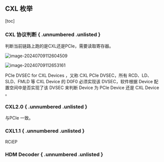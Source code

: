 ## CXL 枚举

[toc]

### CXL 协议判断 { .unnumbered .unlisted }

判断当前链路上跑的是CXL还是PCIe，需要读取寄存器。

![image-20240709112604509](book/pdf/src/13_CXL/images/cxl枚举/image-20240709112604509.png)

![image-20240709112653161](book/pdf/src/13_CXL/images/cxl枚举/image-20240709112653161.png)

PCIe DVSEC for CXL Devices ，又称 CXL PCIe DVSEC，所有 RCD、LD、SLD、FMLD 等 CXL Device 的 D0F0 必须实现该 DVSEC，软件根据 Device 配置空间中是否实现了该 DVSEC 来判断 Device 为 PCIe Device 还是 CXL Device 。

### CXL2.0 { .unnumbered .unlisted }

与PCIe 一致。

### CXL1.1 { .unnumbered .unlisted }

RCiEP

### HDM Decoder { .unnumbered .unlisted }